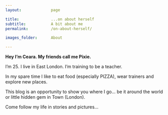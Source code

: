 ```yaml
---
layout: 			page

title: 				...on about herself
subtitle:			A bit about me
permalink: 			/on-about-herself/

images_folder:		About

---
```


**Hey I’m Ceara. My friends call me Pixie.**

I’m 25. I live in East London. I’m training to be a teacher. 

In my spare time I like to eat food (especially PIZZA), wear trainers and explore new places.

This blog is an opportunity to show you where I go... be it around the world or little hidden gem in Town (London). 

Come follow my life in stories and pictures...
